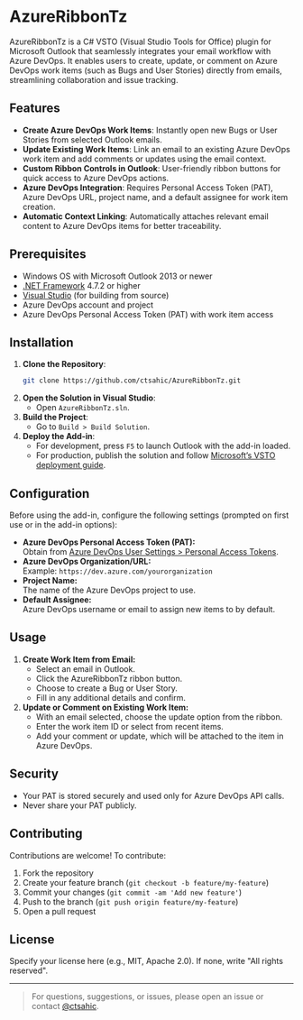 # AzureRibbonTz

AzureRibbonTz is a C# VSTO (Visual Studio Tools for Office) plugin for Microsoft Outlook that seamlessly integrates your email workflow with Azure DevOps. It enables users to create, update, or comment on Azure DevOps work items (such as Bugs and User Stories) directly from emails, streamlining collaboration and issue tracking.

## Features

- **Create Azure DevOps Work Items**: Instantly open new Bugs or User Stories from selected Outlook emails.
- **Update Existing Work Items**: Link an email to an existing Azure DevOps work item and add comments or updates using the email context.
- **Custom Ribbon Controls in Outlook**: User-friendly ribbon buttons for quick access to Azure DevOps actions.
- **Azure DevOps Integration**: Requires Personal Access Token (PAT), Azure DevOps URL, project name, and a default assignee for work item creation.
- **Automatic Context Linking**: Automatically attaches relevant email content to Azure DevOps items for better traceability.

## Prerequisites

- Windows OS with Microsoft Outlook 2013 or newer
- [.NET Framework](https://dotnet.microsoft.com/download/dotnet-framework) 4.7.2 or higher
- [Visual Studio](https://visualstudio.microsoft.com/) (for building from source)
- Azure DevOps account and project
- Azure DevOps Personal Access Token (PAT) with work item access

## Installation

1. **Clone the Repository**:
   ```bash
   git clone https://github.com/ctsahic/AzureRibbonTz.git
   ```
2. **Open the Solution in Visual Studio**:
   - Open `AzureRibbonTz.sln`.
3. **Build the Project**:
   - Go to `Build > Build Solution`.
4. **Deploy the Add-in**:
   - For development, press `F5` to launch Outlook with the add-in loaded.
   - For production, publish the solution and follow [Microsoft’s VSTO deployment guide](https://docs.microsoft.com/en-us/visualstudio/vsto/deploying-office-solutions?view=vs-2022).

## Configuration

Before using the add-in, configure the following settings (prompted on first use or in the add-in options):

- **Azure DevOps Personal Access Token (PAT):**  
  Obtain from [Azure DevOps User Settings > Personal Access Tokens](https://dev.azure.com/).
- **Azure DevOps Organization/URL:**  
  Example: `https://dev.azure.com/yourorganization`
- **Project Name:**  
  The name of the Azure DevOps project to use.
- **Default Assignee:**  
  Azure DevOps username or email to assign new items to by default.

## Usage

1. **Create Work Item from Email:**
   - Select an email in Outlook.
   - Click the AzureRibbonTz ribbon button.
   - Choose to create a Bug or User Story.
   - Fill in any additional details and confirm.
2. **Update or Comment on Existing Work Item:**
   - With an email selected, choose the update option from the ribbon.
   - Enter the work item ID or select from recent items.
   - Add your comment or update, which will be attached to the item in Azure DevOps.

## Security

- Your PAT is stored securely and used only for Azure DevOps API calls.
- Never share your PAT publicly.

## Contributing

Contributions are welcome! To contribute:

1. Fork the repository
2. Create your feature branch (`git checkout -b feature/my-feature`)
3. Commit your changes (`git commit -am 'Add new feature'`)
4. Push to the branch (`git push origin feature/my-feature`)
5. Open a pull request

## License

Specify your license here (e.g., MIT, Apache 2.0). If none, write "All rights reserved".

---

> For questions, suggestions, or issues, please open an issue or contact [@ctsahic](https://github.com/ctsahic).
